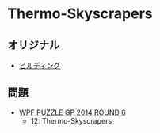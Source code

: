 # Thermo-Skyscrapers

## オリジナル
- [ビルディング](skyscrapers.md)

## 問題
- [WPF PUZZLE GP 2014 ROUND 6](../questions/wpfpgp2014-6.md)
	- 12\. Thermo-Skyscrapers

